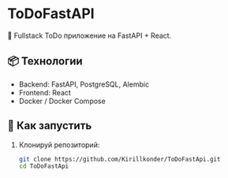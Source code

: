 # ToDoFastAPI

📝 Fullstack ToDo приложение на FastAPI + React.

## 📦 Технологии

- Backend: FastAPI, PostgreSQL, Alembic
- Frontend: React
- Docker / Docker Compose

## 🚀 Как запустить

1. Клонируй репозиторий:
   ```bash
   git clone https://github.com/Kirillkonder/ToDoFastApi.git
   cd ToDoFastApi
